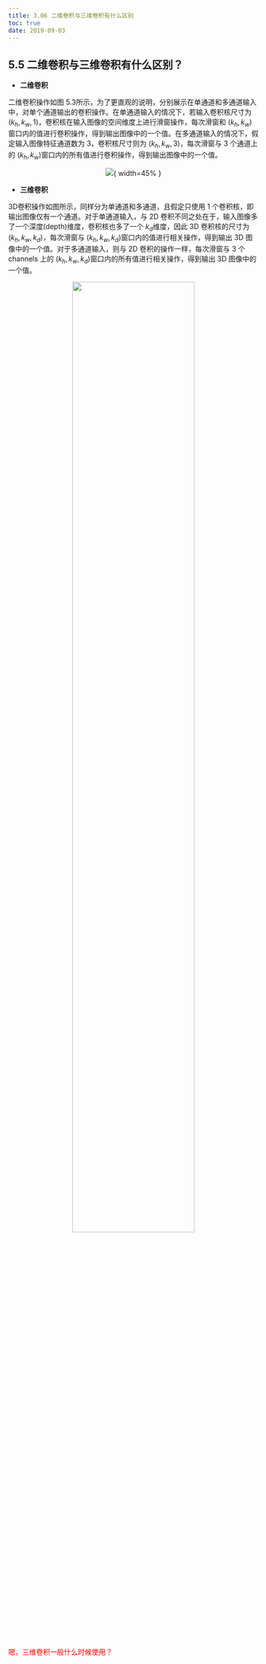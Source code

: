 ```yaml
---
title: 3.06 二维卷积与三维卷积有什么区别
toc: true
date: 2019-09-03
---
```




## 5.5 二维卷积与三维卷积有什么区别？

- **二维卷积**

二维卷积操作如图 5.3所示，为了更直观的说明，分别展示在单通道和多通道输入中，对单个通道输出的卷积操作。在单通道输入的情况下，若输入卷积核尺寸为 $(k_h, k_w, 1)​$，卷积核在输入图像的空间维度上进行滑窗操作，每次滑窗和 $(k_h, k_w)​$ 窗口内的值进行卷积操作，得到输出图像中的一个值。在多通道输入的情况下，假定输入图像特征通道数为 3，卷积核尺寸则为 $(k_h, k_w, 3)​$，每次滑窗与 3 个通道上的 $(k_h, k_w)​$ 窗口内的所有值进行卷积操作，得到输出图像中的一个值。

<center>

![](http://images.iterate.site/blog/image/20190722/xHw5HXeYpu2a.png?imageslim){ width=45% }

</center>


- **三维卷积**

3D卷积操作如图所示，同样分为单通道和多通道，且假定只使用 $1$ 个卷积核，即输出图像仅有一个通道。对于单通道输入，与 2D 卷积不同之处在于，输入图像多了一个深度(depth)维度，卷积核也多了一个 $k_d​$ 维度，因此 3D 卷积核的尺寸为 $(k_h, k_w, k_d)​$，每次滑窗与 $(k_h, k_w, k_d)​$ 窗口内的值进行相关操作，得到输出 3D 图像中的一个值。对于多通道输入，则与 2D 卷积的操作一样，每次滑窗与 3 个 channels 上的 $(k_h, k_w, k_d)​$ 窗口内的所有值进行相关操作，得到输出 3D 图像中的一个值。

<p align="center">
    <img width="70%" height="70%" src="http://images.iterate.site/blog/image/20190722/54X4CkbVH1Ga.png?imageslim">
</p>

<span style="color:red;">嗯，三维卷积一般什么时候使用？</span>

